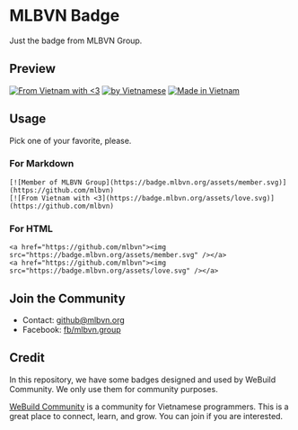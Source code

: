 # MLBVN Badge

Just the badge from MLBVN Group.

## Preview
<!--[![Member of MLBVN Group](https://badge.mlbvn.org/assets/member.svg)](https://github.com/mlbvn)-->
<!--[![Project of MLBVN Group](https://badge.mlbvn.org/assets/project.svg)](https://github.com/mlbvn)-->
[![From Vietnam with <3](https://badge.mlbvn.org/assets/love.svg)](https://github.com/mlbvn)
[![by Vietnamese](https://badge.mlbvn.org/assets/by.svg)](https://github.com/mlbvn)
[![Made in Vietnam](https://badge.mlbvn.org/assets/made.svg)](https://github.com/mlbvn)

## Usage

Pick one of your favorite, please.

### For Markdown
```
[![Member of MLBVN Group](https://badge.mlbvn.org/assets/member.svg)](https://github.com/mlbvn)
[![From Vietnam with <3](https://badge.mlbvn.org/assets/love.svg)](https://github.com/mlbvn)
```

### For HTML
```
<a href="https://github.com/mlbvn"><img src="https://badge.mlbvn.org/assets/member.svg" /></a>
<a href="https://github.com/mlbvn"><img src="https://badge.mlbvn.org/assets/love.svg" /></a>
```

## Join the Community
* Contact: github@mlbvn.org
* Facebook: [fb/mlbvn.group](https://fb.com/mlbvn.group)

## Credit
In this repository, we have some badges designed and used by WeBuild Community. 
We only use them for community purposes.

[WeBuild Community](https://github.com/webuild-community) is a community for 
Vietnamese programmers. This is a great place to connect, learn, and grow. 
You can join if you are interested.
